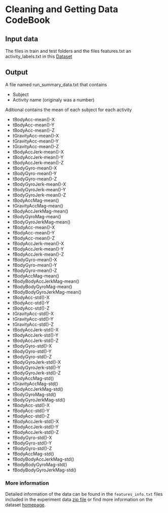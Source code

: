 # Cleaning and Getting Data CodeBook

## Input data

The files in train and test folders and the files features.txt an activity_labels.txt in this [Dataset](https://d396qusza40orc.cloudfront.net/getdata%2Fprojectfiles%2FUCI%20HAR%20Dataset.zip)

## Output

A file named run_summary_data.txt that contains

 - Subject
 - Activity name (originaly was a number)

Aditional contains the mean of each subject for each activity

 - tBodyAcc-mean()-X
 - tBodyAcc-mean()-Y
 - tBodyAcc-mean()-Z
 - tGravityAcc-mean()-X
 - tGravityAcc-mean()-Y
 - tGravityAcc-mean()-Z
 - tBodyAccJerk-mean()-X
 - tBodyAccJerk-mean()-Y
 - tBodyAccJerk-mean()-Z
 - tBodyGyro-mean()-X
 - tBodyGyro-mean()-Y
 - tBodyGyro-mean()-Z
 - tBodyGyroJerk-mean()-X
 - tBodyGyroJerk-mean()-Y
 - tBodyGyroJerk-mean()-Z
 - tBodyAccMag-mean()
 - tGravityAccMag-mean()
 - tBodyAccJerkMag-mean()
 - tBodyGyroMag-mean()
 - tBodyGyroJerkMag-mean()
 - fBodyAcc-mean()-X
 - fBodyAcc-mean()-Y
 - fBodyAcc-mean()-Z
 - fBodyAccJerk-mean()-X
 - fBodyAccJerk-mean()-Y
 - fBodyAccJerk-mean()-Z
 - fBodyGyro-mean()-X
 - fBodyGyro-mean()-Y
 - fBodyGyro-mean()-Z
 - fBodyAccMag-mean()
 - fBodyBodyAccJerkMag-mean()
 - fBodyBodyGyroMag-mean()
 - fBodyBodyGyroJerkMag-mean()
 - tBodyAcc-std()-X
 - tBodyAcc-std()-Y
 - tBodyAcc-std()-Z
 - tGravityAcc-std()-X
 - tGravityAcc-std()-Y
 - tGravityAcc-std()-Z
 - tBodyAccJerk-std()-X
 - tBodyAccJerk-std()-Y
 - tBodyAccJerk-std()-Z
 - tBodyGyro-std()-X
 - tBodyGyro-std()-Y
 - tBodyGyro-std()-Z
 - tBodyGyroJerk-std()-X
 - tBodyGyroJerk-std()-Y
 - tBodyGyroJerk-std()-Z
 - tBodyAccMag-std()
 - tGravityAccMag-std()
 - tBodyAccJerkMag-std()
 - tBodyGyroMag-std()
 - tBodyGyroJerkMag-std()
 - fBodyAcc-std()-X
 - fBodyAcc-std()-Y
 - fBodyAcc-std()-Z
 - fBodyAccJerk-std()-X
 - fBodyAccJerk-std()-Y
 - fBodyAccJerk-std()-Z
 - fBodyGyro-std()-X
 - fBodyGyro-std()-Y
 - fBodyGyro-std()-Z
 - fBodyAccMag-std()
 - fBodyBodyAccJerkMag-std()
 - fBodyBodyGyroMag-std()
 - fBodyBodyGyroJerkMag-std()

### More information

Detailed information of the data can be found in the `features_info.txt` files included in the experiment data [zip file](https://d396qusza40orc.cloudfront.net/getdata%2Fprojectfiles%2FUCI%20HAR%20Dataset.zip) or find more information on the dataset [homepage](http://archive.ics.uci.edu/ml/datasets/Human+Activity+Recognition+Using+Smartphones).